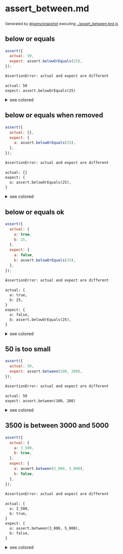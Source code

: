 # assert_between.md

<sub>
  Generated by <a href="https://github.com/jsenv/core/tree/main/packages/independent/snapshot">@jsenv/snapshot</a> executing <a href="../assert_between.test.js">../assert_between.test.js</a>
</sub>

## below or equals

```js
assert({
  actual: 50,
  expect: assert.belowOrEquals(25),
});
```

```console
AssertionError: actual and expect are different

actual: 50
expect: assert.belowOrEquals(25)
```

<details>
  <summary>see colored</summary>

  <img src="assert_between/below_or_equals_throw.svg" alt="img" />

</details>


## below or equals when removed

```js
assert({
  actual: {},
  expect: {
    a: assert.belowOrEquals(25),
  },
});
```

```console
AssertionError: actual and expect are different

actual: {}
expect: {
  a: assert.belowOrEquals(25),
}
```

<details>
  <summary>see colored</summary>

  <img src="assert_between/below_or_equals_when_removed_throw.svg" alt="img" />

</details>


## below or equals ok

```js
assert({
  actual: {
    a: true,
    b: 25,
  },
  expect: {
    a: false,
    b: assert.belowOrEquals(25),
  },
});
```

```console
AssertionError: actual and expect are different

actual: {
  a: true,
  b: 25,
}
expect: {
  a: false,
  b: assert.belowOrEquals(25),
}
```

<details>
  <summary>see colored</summary>

  <img src="assert_between/below_or_equals_ok_throw.svg" alt="img" />

</details>


## 50 is too small

```js
assert({
  actual: 50,
  expect: assert.between(100, 200),
});
```

```console
AssertionError: actual and expect are different

actual: 50
expect: assert.between(100, 200)
```

<details>
  <summary>see colored</summary>

  <img src="assert_between/50_is_too_small_throw.svg" alt="img" />

</details>


## 3500 is between 3000 and 5000

```js
assert({
  actual: {
    a: 3_500,
    b: true,
  },
  expect: {
    a: assert.between(3_000, 5_000),
    b: false,
  },
});
```

```console
AssertionError: actual and expect are different

actual: {
  a: 3_500,
  b: true,
}
expect: {
  a: assert.between(3_000, 5_000),
  b: false,
}
```

<details>
  <summary>see colored</summary>

  <img src="assert_between/3500_is_between_3000_and_5000_throw.svg" alt="img" />

</details>
